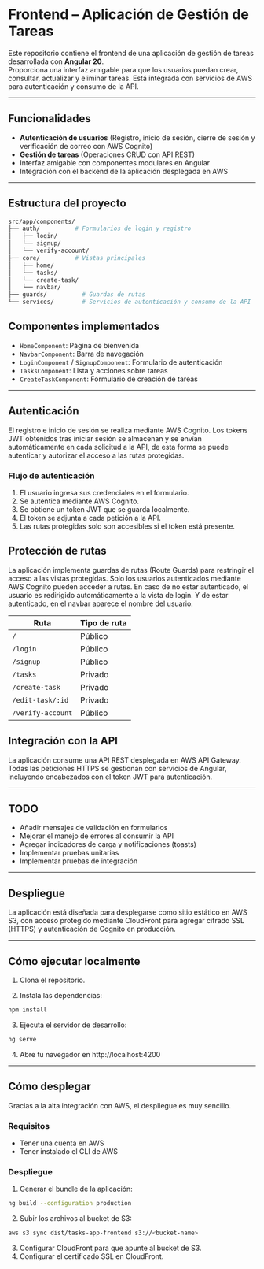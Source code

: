 # Frontend – Aplicación de Gestión de Tareas

Este repositorio contiene el frontend de una aplicación de gestión de tareas desarrollada con **Angular 20**.  
Proporciona una interfaz amigable para que los usuarios puedan crear, consultar, actualizar y eliminar tareas. Está integrada con servicios de AWS para autenticación y consumo de la API.

---

## Funcionalidades

- **Autenticación de usuarios** (Registro, inicio de sesión, cierre de sesión y verificación de correo con AWS Cognito)
- **Gestión de tareas** (Operaciones CRUD con API REST)
- Interfaz amigable con componentes modulares en Angular
- Integración con el backend de la aplicación desplegada en AWS

---

## Estructura del proyecto

```bash
src/app/components/
├── auth/          # Formularios de login y registro
│   ├── login/
│   └── signup/
│   └── verify-account/
├── core/          # Vistas principales
│   ├── home/
│   └── tasks/
│   └── create-task/
│   └── navbar/
├── guards/          # Guardas de rutas
└── services/        # Servicios de autenticación y consumo de la API
```
## Componentes implementados

- `HomeComponent`: Página de bienvenida
- `NavbarComponent`: Barra de navegación
- `LoginComponent` / `SignupComponent`: Formulario de autenticación
- `TasksComponent`: Lista y acciones sobre tareas
- `CreateTaskComponent`: Formulario de creación de tareas

---
## Autenticación

El registro e inicio de sesión se realiza mediante AWS Cognito.
Los tokens JWT obtenidos tras iniciar sesión se almacenan y se envían automáticamente en cada solicitud a la API, de esta forma se puede autenticar y autorizar el acceso a las rutas protegidas.

### Flujo de autenticación

1. El usuario ingresa sus credenciales en el formulario.
2. Se autentica mediante AWS Cognito.
3. Se obtiene un token JWT que se guarda localmente.
4. El token se adjunta a cada petición a la API.
5. Las rutas protegidas solo son accesibles si el token está presente.

## Protección de rutas
La aplicación implementa guardas de rutas (Route Guards) para restringir el acceso a las vistas protegidas.
Solo los usuarios autenticados mediante AWS Cognito pueden acceder a rutas.
En caso de no estar autenticado, el usuario es redirigido automáticamente a la vista de login. Y de estar autenticado, en el navbar aparece el nombre del usuario. 


| Ruta               | Tipo de ruta       |
|--------------------|--------------------|
| `/`                | Público            |
| `/login`           | Público            |
| `/signup`          | Público            |
| `/tasks`           | Privado            |
| `/create-task`     | Privado            |
| `/edit-task/:id`   | Privado            |
| `/verify-account`  | Público            |


## Integración con la API
La aplicación consume una API REST desplegada en AWS API Gateway.
Todas las peticiones HTTPS se gestionan con servicios de Angular, incluyendo encabezados con el token JWT para autenticación.

---
## TODO

* Añadir mensajes de validación en formularios
* Mejorar el manejo de errores al consumir la API
* Agregar indicadores de carga y notificaciones (toasts)
* Implementar pruebas unitarias
* Implementar pruebas de integración

___

## Despliegue

La aplicación está diseñada para desplegarse como sitio estático en AWS S3,
con acceso protegido mediante CloudFront para agregar cifrado SSL (HTTPS) y autenticación de Cognito en producción.

___

## Cómo ejecutar localmente

1. Clona el repositorio.

2. Instala las dependencias:

```bash
npm install
```

3. Ejecuta el servidor de desarrollo:

```bash
ng serve
```
4. Abre tu navegador en http://localhost:4200

---
## Cómo desplegar
Gracias a la alta integración con AWS, el despliegue es muy sencillo.

### Requisitos
* Tener una cuenta en AWS
* Tener instalado el CLI de AWS

### Despliegue
1. Generar el bundle de la aplicación:
```bash
ng build --configuration production
```
2. Subir los archivos al bucket de S3:
```bash
aws s3 sync dist/tasks-app-frontend s3://<bucket-name>
```
3. Configurar CloudFront para que apunte al bucket de S3.
4. Configurar el certificado SSL en CloudFront.
